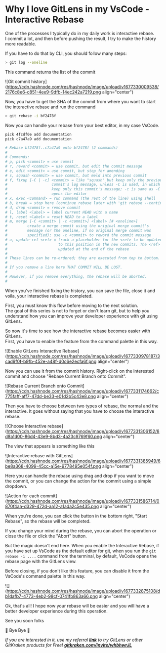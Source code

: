 # Why I love GitLens in my VsCode - Interactive Rebase

One of the processes I typically do in my daily work is interactive rebase.  
I commit a lot, and then before pushing the result, I try to make the history more readable.

If you have to do that by CLI, you should follow many steps:

```bash
> git log --oneline
```

This command returns the list of the commit

![Git commit history](https://cdn.hashnode.com/res/hashnode/image/upload/v1677330009538/2176c8e6-c851-4ee9-9dfb-14ec242a7219.png align="center")

Now, you have to get the SHA of the commit from where you want to start the interactive rebase and run the command

```bash
> git rebase -i bf2478f
```

Now you can handle your rebase from your best editor, in my case VsCode.

```bash
pick 4fcdf0e add documentation
pick c7a47a9 add documentation

# Rebase bf2478f..c7a47a9 onto bf2478f (2 commands)
#
# Commands:
# p, pick <commit> = use commit
# r, reword <commit> = use commit, but edit the commit message
# e, edit <commit> = use commit, but stop for amending
# s, squash <commit> = use commit, but meld into previous commit
# f, fixup [-C | -c] <commit> = like "squash" but keep only the previous
#                    commit's log message, unless -C is used, in which case
#                    keep only this commit's message; -c is same as -C but
#                    opens the editor
# x, exec <command> = run command (the rest of the line) using shell
# b, break = stop here (continue rebase later with 'git rebase --continue')
# d, drop <commit> = remove commit
# l, label <label> = label current HEAD with a name
# t, reset <label> = reset HEAD to a label
# m, merge [-C <commit> | -c <commit>] <label> [# <oneline>]
#         create a merge commit using the original merge commit's
#         message (or the oneline, if no original merge commit was
#         specified); use -c <commit> to reword the commit message
# u, update-ref <ref> = track a placeholder for the <ref> to be updated
#                       to this position in the new commits. The <ref> is
#                       updated at the end of the rebase
#
# These lines can be re-ordered; they are executed from top to bottom.
#
# If you remove a line here THAT COMMIT WILL BE LOST.
#
# However, if you remove everything, the rebase will be aborted.
#
```

When you've finished fixing the history, you can save the file, close it and voila, your interactive rebase is completed.

First, you must know this flow before moving to the next solution.  
The goal of this series is not to forget or don't learn git, but to help you understand how you can improve your developer experience with git using GitLens.

So now it's time to see how the interactive rebase becomes easier with GitLens.  
First, you have to enable the feature from the command palette in this way.

![Enable GitLens Interactive Rebase](https://cdn.hashnode.com/res/hashnode/image/upload/v1677330978187/3cad9f0f-b9fb-452e-a48f-d0c6e2ecfa6f.png align="center")

Now you can use it from the commit history. Right-click on the interested commit and choose "Rebase Current Branch onto Commit".

![Rebase Current Branch onto Commit](https://cdn.hashnode.com/res/hashnode/image/upload/v1677331174662/c775faff-aff7-47dd-be33-e01d2b5c43e8.png align="center")

Then you have to choose between two types of rebase, the normal and the interactive. It goes without saying that you have to choose the interactive rebase.

![Choose Interactive rebase](https://cdn.hashnode.com/res/hashnode/image/upload/v1677331306152/8d8a1d00-86d4-43e9-8bd3-4a23c9769f60.png align="center")

The view that appears is something like this

![Interactive rebase with GitLens](https://cdn.hashnode.com/res/hashnode/image/upload/v1677331385949/6be8a368-4099-45cc-a15e-9778495e054f.png align="center")

Here you can handle the rebase using drag and drop if you want to move the commit, or you can change the action for the commit using a simple dropdown.

![Action for each commit](https://cdn.hashnode.com/res/hashnode/image/upload/v1677331586714/0870f4aa-d329-472d-aa12-a1ada2c5e435.png align="center")

When you're done, you can click the button in the bottom right, "Start Rebase", so the rebase will be completed.

If you change your mind during the rebase, you can abort the operation or close the file or click the "Abort" button.

But the magic doesn't end here. When you enable the Interactive Rebase, if you have set up VsCode as the default editor for git, when you run the `git rebase -i ....` command from the terminal, by default, VsCode opens the rebase page with the GitLens view.

Before closing, if you don't like this feature, you can disable it from the VsCode's command palette in this way.

![](https://cdn.hashnode.com/res/hashnode/image/upload/v1677332875108/db1dafb7-4773-4eb2-98cf-0741fb863a66.png align="center")

Ok, that's all! I hope now your rebase will be easier and you will have a better developer experience during this operation.

See you soon folks

👋 Bye Bye 👋

*If you are interested in it, use my referral* [***link***](https://www.gitkraken.com/invite/whbhwrJL) *to try GitLens or other GitKraken products for Free!* [***gitkraken.com/invite/whbhwrJL***](http://gitkraken.com/invite/whbhwrJL)